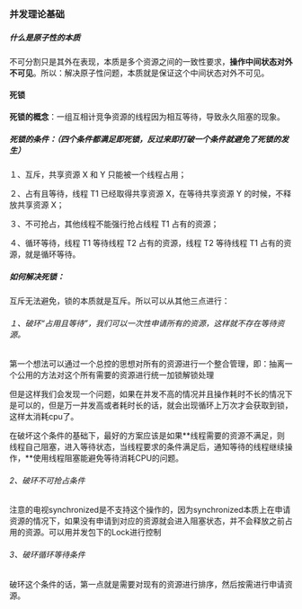 ### 并发理论基础



##### 什么是原子性的本质

​	不可分割只是其外在表现，本质是多个资源之间的一致性要求，**操作中间状态对外不可见**。所以：解决原子性问题，本质就是保证这个中间状态对外不可见。

#### 死锁

**死锁的概念**：一组互相计竞争资源的线程因为相互等待，导致永久阻塞的现象。

##### 死锁的条件：（四个条件都满足即死锁，反过来即打破一个条件就避免了死锁的发生）

１、互斥，共享资源 X 和 Y 只能被一个线程占用；

２、占有且等待，线程 T1 已经取得共享资源 X，在等待共享资源 Y 的时候，不释放共享资源 X；

３、不可抢占，其他线程不能强行抢占线程 T1 占有的资源；

４、循环等待，线程 T1 等待线程 T2 占有的资源，线程 T2 等待线程 T1 占有的资源，就是循环等待。



##### 如何解决死锁：

互斥无法避免，锁的本质就是互斥。所以可以从其他三点进行：

###### １、破环“占用且等待”，我们可以一次性申请所有的资源，这样就不存在等待资源。

​	第一个想法可以通过一个总控的思想对所有的资源进行一个整合管理，即：抽离一个公用的方法对这个所有需要的资源进行统一加锁解锁处理

​	但是这样我们会发现一个问题，如果在并发不高的情况并且操作耗时不长的情况下是可以的，但是万一并发高或者耗时长的话，就会出现循环上万次才会获取到锁，这样太消耗cpu了。

​	在破坏这个条件的基础下，最好的方案应该是如果**线程需要的资源不满足，则线程自己阻塞，进入等待状态，当线程要求的条件满足后，通知等待的线程继续操作，**使用线程阻塞能避免等待消耗CPU的问题。

###### 2、破环不可抢占条件

​	注意的电视synchronized是不支持这个操作的，因为synchronized本质上在申请资源的情况下，如果没有申请到对应的资源就会进入阻塞状态，并不会释放之前占用的资源。可以用并发包下的Lock进行控制

###### 3、破环循环等待条件

​	破环这个条件的话，第一点就是需要对现有的资源进行排序，然后按需进行申请资源。

